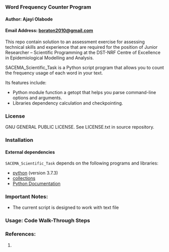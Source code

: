 ### Word Frequency Counter Program
#### Author: Ajayi Olabode
#### Email Address: boraton2010@gmail.com

This repo contain solution to an assessment exercise for assessing technical skills and experience that are required for the position of Junior Researcher – Scientific Programming at the DST-NRF Centre of Excellence in Epidemiological Modelling and Analysis.


SACEMA_Scientific_Task is a Python script program that allows you to count the frequency usage of each word in your text. 

Its features include:

 * Python module function a getopt that helps you parse command-line options and arguments.
 * Libraries dependency calculation and checkpointing.
 


### License

GNU GENERAL PUBLIC LICENSE. See LICENSE.txt in source repository.


### Installation

#### External dependencies

`SACEMA_Scientific_Task` depends on the following programs and libraries:

 * [python](https://www.python.org/downloads/release/python-373/) (version 3.7.3) 
 * [collections](https://docs.python.org/2/library/collections.html)
 * [Python Documentation](https://docs.python.org/2/contents.html)


### Important Notes:

* The current script is designed to work with text file



###  Usage: Code Walk-Through Steps



### References:

1. 



































